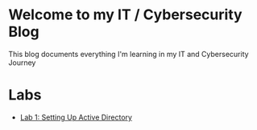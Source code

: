 # Welcome to my IT / Cybersecurity Blog

This blog documents everything I'm learning in my IT and Cybersecurity Journey


# Labs
- [Lab 1: Setting Up Active Directory](labs/ActiveDirectory/active-directory-setup.md)
